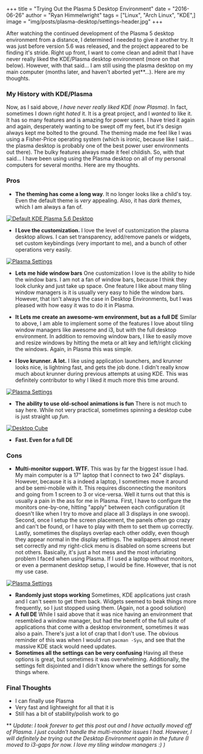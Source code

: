 +++
title  = "Trying Out the Plasma 5 Desktop Environment"
date   = "2016-06-26"
author = "Ryan Himmelwright"
tags   = ["Linux", "Arch Linux", "KDE",]
image  = "img/posts/plasma-desktop/settings-header.jpg"
+++

After watching the continued development of the Plasma 5 desktop
environment from a distance, I determined I needed to give it another
try. It was just before version 5.6 was released, and the project
appeared to be finding it's stride. Right up front, I want to come
clean and admit that I have never really liked the KDE/Plasma desktop
environment (more on that below). However, with that said... I am still
using the plasma desktop on my main computer (months later, and
haven't aborted yet**...). Here are my thoughts.

<!--more-->

### My History with KDE/Plasma 

Now, as I said above, _I have never really liked KDE (now Plasma)_. In
fact, sometimes I down right _hated_ it. It is a great project, and I
_wanted_ to like it. It has so many features and is amazing
for power users. I have tried it again and again, desperately wanting
to be swept off my feet, but it's design always kept me bolted to the
ground. The theming made me feel like I was using a Fisher-Price
operating system (which is ironic, because like I said... the plasma
desktop is probably one of the best power user environments out
there). The bulky features always made it feel childish. So, with that
said... I have been using using the Plasma desktop on all of my
personal computers for several months. Here are my thoughts.

### Pros
* **The theming has come a long way**. It no longer looks like a
  child's toy. Even the default theme is _very_ appealing. Also, it
  has *dark themes*, which I am always a fan of.

<a href="../../img/posts/plasma-desktop/default-plasma.jpg"><img alt="Default KDE Plasma 5.6 Desktop" src="../../img/posts/plasma-desktop/default-plasma.jpg" style="max-width: 100%;"/></a>

* **I Love the customization.** I love the level of customization
  the plasma desktop allows. I can set transparency, add/remove
  panels or widgets, set custom keybindings (very important to me),
  and a bunch of other operations very easily.

<a href="../../img/posts/plasma-desktop/settings.jpg"><img alt="Plasma Settings" src="../../img/posts/plasma-desktop/settings.jpg" style="max-width: 100%;"/></a>

* **Lets me hide window bars** One customization I love is the ability
  to hide the window bars. I am not a fan of window bars, because I
  think they look clunky and just take up space. One feature I like
  about many tiling window managers is it is usually very easy to hide
  the window bars. However, that isn't always the case in Desktop
  Environments, but I was pleased with how easy it was to do it in
  Plasma.

* **It Lets me create an awesome-wm environment, but as a full DE**
  Similar to above, I am able to implement some of the features I love
  about tiling window managers like awesome and i3, but with the full
  desktop environment. In addition to removing window bars, I like to
  easily move and resize windows by hitting the meta or alt key and
  left/right clicking the windows. Again, in Plasma this was simple.

* **I love krunner. A lot.** I like using application launchers, and
  krunner looks nice, is lightning fast, and gets the job done. I
  didn't really know much about krunner during previous attempts at
  using KDE. This was definitely contributor to why I liked it much
  more this time around.
  
<a href="../../img/posts/plasma-desktop/krunner.png"><img alt="Plasma Settings" src="../../img/posts/plasma-desktop/krunner.png" style="max-width: 100%;"/></a>
  
* **The ability to use old-school animations is fun** There is not much to say
  here. While not very practical, sometimes spinning a desktop cube is
  just straight up _fun_.
  
<a href="../../img/posts/plasma-desktop/cube.png"><img alt="Desktop Cube" src="../../img/posts/plasma-desktop/cube.png" style="max-width: 100%;"/></a>
  
* **Fast. Even for a full DE**

### Cons
* **Multi-monitor support. WTF.** This was by far the biggest issue I
  had. My main computer is a 17" laptop that I connect to two 24"
  displays. However, because it is a indeed a laptop, I sometimes move
  it around and be semi-mobile with it. This requires disconnecting the
  monitors and going from 1 screen to 3 or vice-versa. Well it turns
  out that this is usually a pain in the ass for me in Plasma. First,
  I have to configure the monitors one-by-one, hitting "apply" between
  each configuration (it doesn't like when I try to move and place all
  3 displays in one swoop). Second, once I setup the screen placement,
  the panels often go crazy and can't be found, or I have to play
  with them to set them up correctly. Lastly, sometimes the displays
  overlap each other oddly, even though they appear normal in the
  display settings. The wallpapers almost never set correctly and my
  right-click menu is disabled on some screens but not
  others. Basically, it's just a hot mess and the most infuriating
  problem I faced when using Plasma. If I used a laptop without
  monitors, or even a permanent desktop setup, I would be
  fine. However, that is not my use case.
  
<a href="../../img/posts/plasma-desktop/wtf-multi-monitor.png"><img alt="Plasma Settings" src="../../img/posts/plasma-desktop/wtf-multi-monitor.png" style="max-width: 100%;"/></a>
  
* **Randomly just stops working** Sometimes, KDE applications just
  crash and I can't seem to get them back. Widgets seemed to beak
  things more frequently, so I just stopped using them. (Again, not a
  good solution)
* **A full DE** While I said above that it was nice having an
  environment that resembled a window manager, but had the benefit of
  the full suite of applications that come with a desktop environment,
  sometimes it was also a pain. There's just a lot of crap that I
  don't use. The obvious reminder of this was when I would run
  `pacman -Syu`, and see that the massive KDE stack would need
  updates.
* **Sometimes all the settings can be very confusing** Having all
  these options is great, but sometimes it was
  overwhelming. Additionally, the settings felt disjointed and I
  didn't know where the settings for some things where.

### Final Thoughts
* I can finally use Plasma
* Very fast and lightweight for all that it is
* Still has a bit of stability/polish work to go



** <i>Update: I took forever to get this post out and I have actually
moved off of Plasma. I just couldn't handle the multi-monitor issues I
had. However, I will definitely be trying out the Desktop Environment
again in the future (I moved to i3-gaps for now. I love my tiling
window managers :) )</i>
